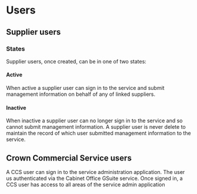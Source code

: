 # Users

## Supplier users

### States
Supplier users, once created, can be in one of two states:

#### Active
When active a supplier user can sign in to the service and submit management information on behalf of any of linked suppliers.

#### Inactive
When inactive a supplier user can no longer sign in to the service and so cannot submit management information. A supplier user is never delete to maintain the record of which user submitted management information to the service.

## Crown Commercial Service users
A CCS user can sign in to the service administration application. The user us authenticated via the Cabinet Office GSuite service. Once signed in, a CCS user has access to all areas of the service admin application

